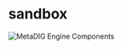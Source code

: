# sandbox
![MetaDIG Engine Components](https://github.com/NCEAS/metadig-engine/blob/master/docs/metadig-engine_components.png "MetaDIG ENgine Components")
